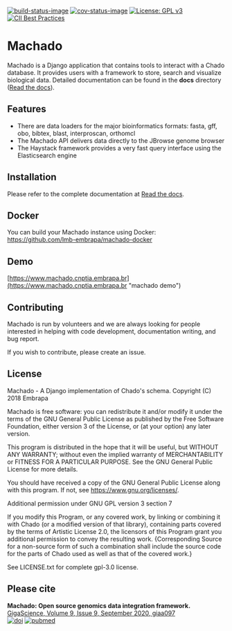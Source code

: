 [![build-status-image]][travis]
[![cov-status-image]][codecov]
[![License: GPL v3](https://img.shields.io/badge/License-GPLv3-blue.svg)](https://www.gnu.org/licenses/gpl-3.0)
[![CII Best Practices](https://bestpractices.coreinfrastructure.org/projects/4035/badge)](https://bestpractices.coreinfrastructure.org/projects/4035)

# Machado

Machado is a Django application that contains tools to interact with a Chado database.
It provides users with a framework to store, search and visualize biological data.
Detailed documentation can be found in the **docs** directory ([Read the docs](http://machado.readthedocs.io)).


## Features
- There are data loaders for the major bioinformatics formats: fasta, gff, obo, bibtex, blast, interproscan, orthomcl
- The Machado API delivers data directly to the JBrowse genome browser
- The Haystack framework provides a very fast query interface using the Elasticsearch engine

## Installation
Please refer to the complete documentation at [Read the docs](http://machado.readthedocs.io/en/latest/installation.html).

## Docker

You can build your Machado instance using Docker: https://github.com/lmb-embrapa/machado-docker

## Demo

[https://www.machado.cnptia.embrapa.br](https://www.machado.cnptia.embrapa.br "machado demo")

## Contributing

Machado is run by volunteers and we are always looking for people interested in helping with code development, documentation writing, and bug report.

If you wish to contribute, please create an issue.

## License

Machado - A Django implementation of Chado's schema.
Copyright (C) 2018 Embrapa

Machado is free software: you can redistribute it and/or modify
it under the terms of the GNU General Public License as published by
the Free Software Foundation, either version 3 of the License, or
(at your option) any later version.

This program is distributed in the hope that it will be useful,
but WITHOUT ANY WARRANTY; without even the implied warranty of
MERCHANTABILITY or FITNESS FOR A PARTICULAR PURPOSE.  See the
GNU General Public License for more details.

You should have received a copy of the GNU General Public License
along with this program.  If not, see <https://www.gnu.org/licenses/>.

Additional permission under GNU GPL version 3 section 7

If you modify this Program, or any covered work, by linking or combining
it with Chado (or a modified version of that library), containing parts
covered by the terms of Artistic License 2.0, the licensors of this Program
grant you additional permission to convey the resulting work. {Corresponding
Source for a non-source form of such a combination shall include the source
code for the parts of Chado used as well as that of the covered work.}

See LICENSE.txt for complete gpl-3.0 license.

[build-status-image]: https://secure.travis-ci.org/lmb-embrapa/machado.svg?branch=master
[travis]: https://travis-ci.org/lmb-embrapa/machado
[cov-status-image]: https://img.shields.io/codecov/c/github/lmb-embrapa/machado/master.svg
[codecov]: https://codecov.io/gh/lmb-embrapa/machado

## Please cite

**Machado: Open source genomics data integration framework.**<br/>
[GigaScience, Volume 9, Issue 9, September 2020, giaa097](https://academic.oup.com/gigascience/article-abstract/doi/10.1093/gigascience/giaa097/5905760) <br/>
[![doi](http://img.shields.io/badge/doi-10.1093%2Fgigascience%2Fgiaa097-blue.svg?style=flat)](https://doi.org/10.1093/gigascience/giaa097) 
[![pubmed](http://img.shields.io/badge/pubmed-32930331-blue.svg?style=flat)](https://pubmed.ncbi.nlm.nih.gov/32930331)

